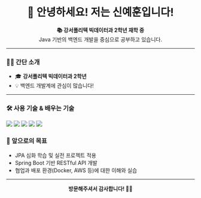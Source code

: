 <h1 align="center">👋 안녕하세요! 저는 신예훈입니다!</h1>

<p align="center">
  <b>📚 강서폴리텍 빅데이터과 2학년 재학 중</b><br>
  Java 기반의 백엔드 개발을 중심으로 공부하고 있습니다.
</p>

---

### 👨‍🎓 간단 소개

- 🎓 **강서폴리텍 빅데이터과 2학년**
- 💡 백엔드 개발계에 관심이 많습니다!

---

### 🛠️ 사용 기술 & 배우는 기술

<p align="left">
  <!-- 언어 -->
  <img src="https://img.shields.io/badge/Java-007396?style=flat-square&logo=java&logoColor=white"/>
  
  <!-- DB -->
  <img src="https://img.shields.io/badge/MariaDB-003545?style=flat-square&logo=mariadb&logoColor=white"/>
  <img src="https://img.shields.io/badge/MongoDB-47A248?style=flat-square&logo=mongodb&logoColor=white"/>
  
  <!-- 웹 -->
  <img src="https://img.shields.io/badge/HTML5-E34F26?style=flat-square&logo=html5&logoColor=white"/>
  <img src="https://img.shields.io/badge/CSS3-1572B6?style=flat-square&logo=css3&logoColor=white"/>
</p>

### 🔭 앞으로의 목표

- JPA 심화 학습 및 실전 프로젝트 적용
- Spring Boot 기반 RESTful API 개발
- 협업과 배포 환경(Docker, AWS 등)에 대한 이해와 실습

---

<p align="center">
  <b>방문해주셔서 감사합니다! 🙇‍♂️</b>
</p>
